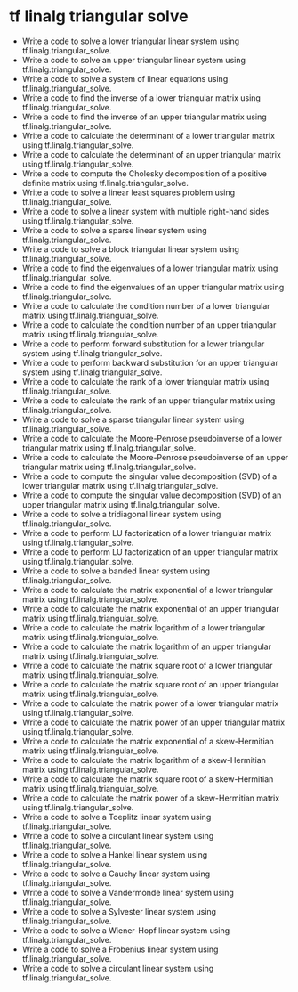 # tf linalg triangular solve

- Write a code to solve a lower triangular linear system using tf.linalg.triangular_solve.
- Write a code to solve an upper triangular linear system using tf.linalg.triangular_solve.
- Write a code to solve a system of linear equations using tf.linalg.triangular_solve.
- Write a code to find the inverse of a lower triangular matrix using tf.linalg.triangular_solve.
- Write a code to find the inverse of an upper triangular matrix using tf.linalg.triangular_solve.
- Write a code to calculate the determinant of a lower triangular matrix using tf.linalg.triangular_solve.
- Write a code to calculate the determinant of an upper triangular matrix using tf.linalg.triangular_solve.
- Write a code to compute the Cholesky decomposition of a positive definite matrix using tf.linalg.triangular_solve.
- Write a code to solve a linear least squares problem using tf.linalg.triangular_solve.
- Write a code to solve a linear system with multiple right-hand sides using tf.linalg.triangular_solve.
- Write a code to solve a sparse linear system using tf.linalg.triangular_solve.
- Write a code to solve a block triangular linear system using tf.linalg.triangular_solve.
- Write a code to find the eigenvalues of a lower triangular matrix using tf.linalg.triangular_solve.
- Write a code to find the eigenvalues of an upper triangular matrix using tf.linalg.triangular_solve.
- Write a code to calculate the condition number of a lower triangular matrix using tf.linalg.triangular_solve.
- Write a code to calculate the condition number of an upper triangular matrix using tf.linalg.triangular_solve.
- Write a code to perform forward substitution for a lower triangular system using tf.linalg.triangular_solve.
- Write a code to perform backward substitution for an upper triangular system using tf.linalg.triangular_solve.
- Write a code to calculate the rank of a lower triangular matrix using tf.linalg.triangular_solve.
- Write a code to calculate the rank of an upper triangular matrix using tf.linalg.triangular_solve.
- Write a code to solve a sparse triangular linear system using tf.linalg.triangular_solve.
- Write a code to calculate the Moore-Penrose pseudoinverse of a lower triangular matrix using tf.linalg.triangular_solve.
- Write a code to calculate the Moore-Penrose pseudoinverse of an upper triangular matrix using tf.linalg.triangular_solve.
- Write a code to compute the singular value decomposition (SVD) of a lower triangular matrix using tf.linalg.triangular_solve.
- Write a code to compute the singular value decomposition (SVD) of an upper triangular matrix using tf.linalg.triangular_solve.
- Write a code to solve a tridiagonal linear system using tf.linalg.triangular_solve.
- Write a code to perform LU factorization of a lower triangular matrix using tf.linalg.triangular_solve.
- Write a code to perform LU factorization of an upper triangular matrix using tf.linalg.triangular_solve.
- Write a code to solve a banded linear system using tf.linalg.triangular_solve.
- Write a code to calculate the matrix exponential of a lower triangular matrix using tf.linalg.triangular_solve.
- Write a code to calculate the matrix exponential of an upper triangular matrix using tf.linalg.triangular_solve.
- Write a code to calculate the matrix logarithm of a lower triangular matrix using tf.linalg.triangular_solve.
- Write a code to calculate the matrix logarithm of an upper triangular matrix using tf.linalg.triangular_solve.
- Write a code to calculate the matrix square root of a lower triangular matrix using tf.linalg.triangular_solve.
- Write a code to calculate the matrix square root of an upper triangular matrix using tf.linalg.triangular_solve.
- Write a code to calculate the matrix power of a lower triangular matrix using tf.linalg.triangular_solve.
- Write a code to calculate the matrix power of an upper triangular matrix using tf.linalg.triangular_solve.
- Write a code to calculate the matrix exponential of a skew-Hermitian matrix using tf.linalg.triangular_solve.
- Write a code to calculate the matrix logarithm of a skew-Hermitian matrix using tf.linalg.triangular_solve.
- Write a code to calculate the matrix square root of a skew-Hermitian matrix using tf.linalg.triangular_solve.
- Write a code to calculate the matrix power of a skew-Hermitian matrix using tf.linalg.triangular_solve.
- Write a code to solve a Toeplitz linear system using tf.linalg.triangular_solve.
- Write a code to solve a circulant linear system using tf.linalg.triangular_solve.
- Write a code to solve a Hankel linear system using tf.linalg.triangular_solve.
- Write a code to solve a Cauchy linear system using tf.linalg.triangular_solve.
- Write a code to solve a Vandermonde linear system using tf.linalg.triangular_solve.
- Write a code to solve a Sylvester linear system using tf.linalg.triangular_solve.
- Write a code to solve a Wiener-Hopf linear system using tf.linalg.triangular_solve.
- Write a code to solve a Frobenius linear system using tf.linalg.triangular_solve.
- Write a code to solve a circulant linear system using tf.linalg.triangular_solve.